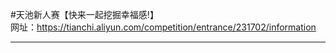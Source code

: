 #天池新人赛【快来一起挖掘幸福感!】
<br>
网址：https://tianchi.aliyun.com/competition/entrance/231702/information
<hr>



